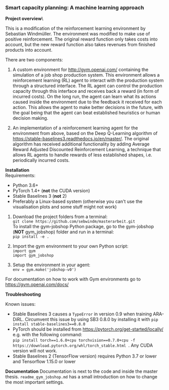### **Smart capacity planning: A machine learning approach**

**Project overview**\

This is a modification of the reinforcement learning environment by Sebastian Windmüller. The environment was modified to make use of positive reinforcement. The original reward function only takes costs into account, but the new reward function also takes revenues from finished products into account.

There are two components:
1. A custom environment for http://gym.openai.com/ containing the simulation of a job shop production system. 
   This environment allows a reinforcement learning (RL) agent to interact with the production system through a structured interface.
   The RL agent can control the production capacity through this interface and receives back a reward (in form of incurred costs).
   On the long run, the agent can learn what its actions caused inside the environment due to the feedback it received for each action.
   This allows the agent to make better decisions in the future, with the goal being that the agent can beat established heuristics or human decision making. 


2. An implementation of a reinforcement learning agent for the environment from above, based on the Deep Q-Learning algorithm
   of https://stable-baselines3.readthedocs.io/en/master/.
   The original algorithm has received additional functionality by adding Average Reward Adjusted Discounted Reinforcement Learning,
   a technique that allows RL agents to handle rewards of less established shapes, i.e. periodically incurred costs. 


**Installation**\
Requirements:
* Python 3.6+
* PyTorch 1.4+  (**not** the CUDA version)
* Stable Baselines 3 (**not** 2)
* Preferably a Linux-based system (otherwise you can't use the
visualisation plots and some stuff might not work)

1. Download the project folders from a terminal:\
`git clone https://github.com/sebwindm/masterarbeit.git` \
To install the gym-jobshop Python package, go to the gym-jobshop (**NOT** gym_jobshop) 
folder and run in a terminal:\
`pip install -e .`

2. Import the gym environment to your own Python script:\
`import gym`\
`import gym_jobshop`

3. Setup the environment in your agent:\
`env = gym.make('jobshop-v0')`

For documentation on how to work with Gym environments
go to https://gym.openai.com/docs/

**Troubleshooting**

Known issues:
* Stable Baselines 3 causes a `TypeError` in version 0.9 when training ARA-DiRL. 
Circumvent this issue by using SB3 0.8.0 by installing it with 
`pip install stable-baselines3==0.8.0`
* PyTorch should be installed from https://pytorch.org/get-started/locally/
e.g. with the following command:\
`pip install torch==1.6.0+cpu torchvision==0.7.0+cpu -f https://download.pytorch.org/whl/torch_stable.html
`. Any CUDA version will not work.
* Stable Baselines 2 (TensorFlow version) requires Python 3.7 or lower and Tensorflow 1.15.0 or lower

**Documentation**
Documentation is next to the code and inside the master thesis. 
`readme_gym_jobshop.md` has a small introduction on how to change the most important settings.
